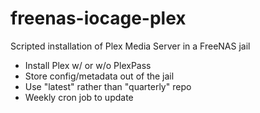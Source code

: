 # freenas-iocage-plex
Scripted installation of Plex Media Server in a FreeNAS jail

* Install Plex w/ or w/o PlexPass
* Store config/metadata out of the jail
* Use "latest" rather than "quarterly" repo
* Weekly cron job to update
